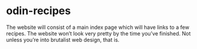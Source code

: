 # odin-recipes
The website will consist of a main index page which will have links to a few recipes. The website won’t look very pretty by the time you’ve finished. Not unless you’re into brutalist web design, that is.

